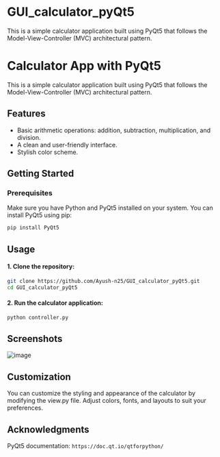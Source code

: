 # GUI_calculator_pyQt5
This is a simple calculator application built using PyQt5 that follows the Model-View-Controller (MVC) architectural pattern.
# Calculator App with PyQt5

This is a simple calculator application built using PyQt5 that follows the Model-View-Controller (MVC) architectural pattern.

## Features

- Basic arithmetic operations: addition, subtraction, multiplication, and division.
- A clean and user-friendly interface.
- Stylish color scheme.

## Getting Started

### Prerequisites

Make sure you have Python and PyQt5 installed on your system. You can install PyQt5 using pip:

```bash
pip install PyQt5
```
## Usage
#### 1. Clone the repository:
```bash
git clone https://github.com/Ayush-n25/GUI_calculator_pyQt5.git
cd GUI_calculator_pyQt5
```
#### 2. Run the calculator application:
```bash
python controller.py
```
## Screenshots
![image](https://github.com/Ayush-n25/GUI_calculator_pyQt5/assets/97076920/e5005da1-dcde-4c63-88fb-31bc0f85308a)
## Customization
You can customize the styling and appearance of the calculator by modifying the view.py file. Adjust colors, fonts, and layouts to suit your preferences.

## Acknowledgments
PyQt5 documentation: ```https://doc.qt.io/qtforpython/ ```
